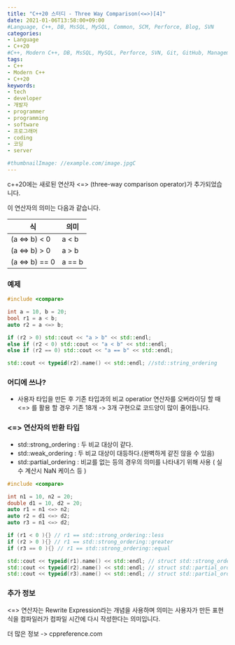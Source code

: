 ```yaml
---
title: "C++20 스터디 - Three Way Comparison(<=>)[4]"
date: 2021-01-06T13:58:00+09:00
#Language, C++, DB, MsSQL, MySQL, Common, SCM, Perforce, Blog, SVN
categories:
- Language
- C++20
#C++, Modern C++, DB, MsSQL, MySQL, Perforce, SVN, Git, GitHub, Management, Blog, Hugo, Architecture
tags:
- C++
- Modern C++
- C++20
keywords:
- tech
- developer
- 개발자
- programmer
- programming
- software
- 프로그래머
- coding
- 코딩
- server

#thumbnailImage: //example.com/image.jpgC
---
```


c++20에는 새로된 연산자 <=> (three-way comparison operator)가 추가되었습니다.

이 연산자의 의미는 다음과 같습니다.
<!--more-->

| 식              | 의미   |
| --------------- | ------ |
| (a <=> b)  < 0  | a < b  |
| (a <=> b)  > 0  | a > b  |
| (a <=> b)  == 0 | a == b |



### 예제

```c++
#include <compare>

int a = 10, b = 20;
bool r1 = a < b;
auto r2 = a <=> b;

if (r2 > 0) std::cout << "a > b" << std::endl;
else if (r2 < 0) std::cout << "a < b" << std::endl;
else if (r2 == 0) std::cout << "a == b" << std::endl;

std::cout << typeid(r2).name() << std::endl; //std::string_ordering
```



### 어디에 쓰나?

- 사용자 타입을 만든 후 기존 타입과의 비교 operatior 연산자를 오버라이딩 할 때 <=> 를 활용 할 경우 기존 18개 -> 3개 구현으로 코드양이 많이 줄어듭니다.



### <=> 연산자의 반환 타입

- std::strong_ordering : 두 비교 대상이 같다.
- std::weak_ordering : 두 비교 대상이 대등하다.(완벽하게 같진 않을 수 있음)
- std::partial_ordering : 비교를 없는 등의 경우의 의미를 나타내기 위해 사용 ( 실수 계산시 NaN 케이스 등 )

```c++
#include <compare>

int n1 = 10, n2 = 20;
double d1 = 10, d2 = 20;
auto r1 = n1 <=> n2;
auto r2 = d1 <=> d2;
auto r3 = n1 <=> d2;

if (r1 < 0 ){} // r1 == std::strong_ordering::less
if (r2 > 0 ){} // r1 == std::strong_ordering::greater
if (r3 == 0 ){} // r1 == std::strong_ordering::equal

std::cout << typeid(r1).name() << std::endl; // struct std::strong_ordering
std::cout << typeid(r2).name() << std::endl; // struct std::partial_ordering
std::cout << typeid(r3).name() << std::endl; // struct std::partial_ordering
```





### 추가 정보

<=> 연산자는 Rewrite Expression라는 개념을 사용하며 의미는 사용자가 만든 표현식을 컴파일러가 컴파일 시간에 다시 작성한다는 의미입니다.



더 많은 정보 -> cppreference.com